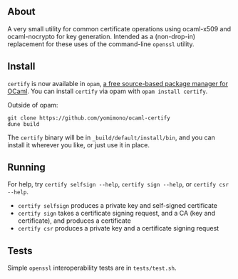## About

A very small utility for common certificate operations using ocaml-x509 and ocaml-nocrypto for key generation.  Intended as a (non-drop-in) replacement for these uses of the command-line `openssl` utility.

## Install

`certify` is now available in `opam`, [a free source-based package manager for OCaml](https://github.com/ocaml/opam).  You can install `certify` via opam with `opam install certify`.

Outside of opam:

```
git clone https://github.com/yomimono/ocaml-certify
dune build
```

The `certify` binary will be in `_build/default/install/bin`, and you can install it wherever you like, or just use it in place.

## Running

For help, try `certify selfsign --help`, `certify sign --help`, or `certify csr --help`.

- `certify selfsign` produces a private key and self-signed certificate
- `certify sign` takes a certificate signing request, and a CA (key and certificate), and produces a certificate
- `certify csr` produces a private key and a certificate signing request

## Tests

Simple `openssl` interoperability tests are in `tests/test.sh`.

